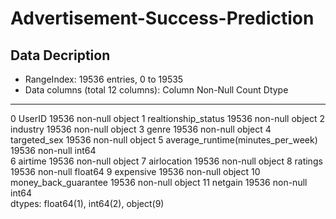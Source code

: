 # Advertisement-Success-Prediction

## Data Decription
* RangeIndex: 19536 entries, 0 to 19535
* Data columns (total 12 columns):
 Column                                  Non-Null Count  Dtype  
---  ------                             --------------  -----  
 0   UserID                             19536 non-null  object 
 1   realtionship_status                19536 non-null  object 
 2   industry                           19536 non-null  object 
 3   genre                              19536 non-null  object 
 4   targeted_sex                       19536 non-null  object 
 5   average_runtime(minutes_per_week)  19536 non-null  int64  
 6   airtime                            19536 non-null  object 
 7   airlocation                        19536 non-null  object 
 8   ratings                            19536 non-null  float64
 9   expensive                          19536 non-null  object 
 10  money_back_guarantee               19536 non-null  object 
 11  netgain                            19536 non-null  int64  
 dtypes: float64(1), int64(2), object(9)
